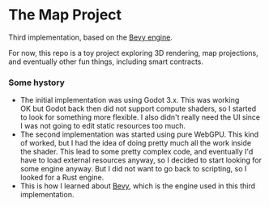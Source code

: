 # The Map Project

Third implementation, based on the [Bevy engine].

For now, this repo is a toy project exploring 3D rendering, map projections,
and eventually other fun things, including smart contracts.

### Some hystory

- The initial implementation was using Godot 3.x. This was working OK but Godot
  back then did not support compute shaders, so I started to look for something
  more flexible. I also didn't really need the UI since I was not going to edit
  static resources too much.
- The second implementation was started using pure WebGPU. This kind of worked,
  but I had the idea of doing pretty much all the work inside the shader. This
  lead to some pretty complex code, and eventually I'd have to load external
  resources anyway, so I decided to start looking for some engine anyway. But I
  did not want to go back to scripting, so I looked for a Rust engine.
- This is how I learned about [Bevy][Bevy engine], which is the engine used in
  this third implementation.

[Bevy engine]: https://bevyengine.org
